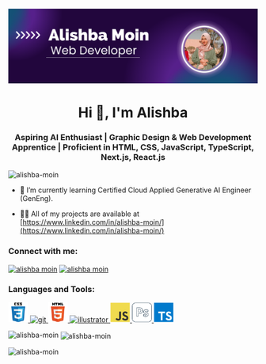 ![logo](https://github.com/Alishba-Moin/Alishba-Moin/blob/main/Purple%20Abstract%20Graphic%20Design%20LinkedIn%20Article%20Cover%20Image.png)
<h1 align="center">Hi 👋, I'm Alishba</h1>
<h3 align="center">Aspiring AI Enthusiast | Graphic Design & Web Development Apprentice | Proficient in HTML, CSS, JavaScript, TypeScript, Next.js, React.js</h3>

<p align="left"> <img src="https://komarev.com/ghpvc/?username=alishba-moin&label=Profile%20views&color=0e75b6&style=flat" alt="alishba-moin" /> </p>

- 🌱 I’m currently learning Certified Cloud Applied Generative AI Engineer (GenEng).

- 👨‍💻 All of my projects are available at [https://www.linkedin.com/in/alishba-moin/](https://www.linkedin.com/in/alishba-moin/)

<h3 align="left">Connect with me:</h3>
<p align="left">
<a href="https://linkedin.com/in/alishba moin" target="blank"><img align="center" src="https://raw.githubusercontent.com/rahuldkjain/github-profile-readme-generator/master/src/images/icons/Social/linked-in-alt.svg" alt="alishba moin" height="30" width="40" /></a>
<a href="https://instagram.com/alishba moin" target="blank"><img align="center" src="https://raw.githubusercontent.com/rahuldkjain/github-profile-readme-generator/master/src/images/icons/Social/instagram.svg" alt="alishba moin" height="30" width="40" /></a>
</p>

<h3 align="left">Languages and Tools:</h3>
<p align="left"> <a href="https://www.w3schools.com/css/" target="_blank" rel="noreferrer"> <img src="https://raw.githubusercontent.com/devicons/devicon/master/icons/css3/css3-original-wordmark.svg" alt="css3" width="40" height="40"/> </a> <a href="https://git-scm.com/" target="_blank" rel="noreferrer"> <img src="https://www.vectorlogo.zone/logos/git-scm/git-scm-icon.svg" alt="git" width="40" height="40"/> </a> <a href="https://www.w3.org/html/" target="_blank" rel="noreferrer"> <img src="https://raw.githubusercontent.com/devicons/devicon/master/icons/html5/html5-original-wordmark.svg" alt="html5" width="40" height="40"/> </a> <a href="https://www.adobe.com/in/products/illustrator.html" target="_blank" rel="noreferrer"> <img src="https://www.vectorlogo.zone/logos/adobe_illustrator/adobe_illustrator-icon.svg" alt="illustrator" width="40" height="40"/> </a> <a href="https://developer.mozilla.org/en-US/docs/Web/JavaScript" target="_blank" rel="noreferrer"> <img src="https://raw.githubusercontent.com/devicons/devicon/master/icons/javascript/javascript-original.svg" alt="javascript" width="40" height="40"/> </a> <a href="https://www.photoshop.com/en" target="_blank" rel="noreferrer"> <img src="https://raw.githubusercontent.com/devicons/devicon/master/icons/photoshop/photoshop-line.svg" alt="photoshop" width="40" height="40"/> </a> <a href="https://www.typescriptlang.org/" target="_blank" rel="noreferrer"> <img src="https://raw.githubusercontent.com/devicons/devicon/master/icons/typescript/typescript-original.svg" alt="typescript" width="40" height="40"/> </a> </p>

<p><img align="left" src="https://github-readme-stats.vercel.app/api/top-langs?username=alishba-moin&show_icons=true&locale=en&layout=compact" alt="alishba-moin" /></p>

<p>&nbsp;<img align="center" src="https://github-readme-stats.vercel.app/api?username=alishba-moin&show_icons=true&locale=en" alt="alishba-moin" /></p>

<p><img align="center" src="https://github-readme-streak-stats.herokuapp.com/?user=alishba-moin&" alt="alishba-moin" /></p>
